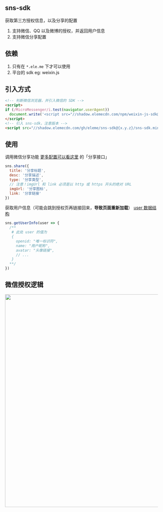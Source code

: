 ## sns-sdk

获取第三方授权信息，以及分享的配置

1. 支持微信、QQ 以及微博的授权，并返回用户信息
2. 支持微信分享配置

## 依赖

1. 只有在 `*.ele.me` 下才可以使用
2. 平台的 sdk eg: weixin.js

## 引入方式

```html
<!-- 判断微信浏览器，并引入微信的 SDK -->
<script>
if (/MicroMessenger/i.test(navigator.userAgent))
  document.write('<script src="//shadow.elemecdn.com/npm/weixin-js-sdk@1.2.0/index.original.js"><\/script>')
</script>
<!-- 引入 sns-sdk，注意版本 -->
<script src="//shadow.elemecdn.com/gh/eleme/sns-sdk@{x.y.z}/sns-sdk.min.js"></script>
```

## 使用

调用微信分享功能 [更多配置可以看这里](https://mp.weixin.qq.com/wiki?t=resource/res_main&id=mp1421141115) 的「分享接口」

```js
sns.share({
  title: '分享标题',
  desc: '分享描述',
  type: '分享类型',
  // 注意！imgUrl 和 link 必须是以 http 或 https 开头的绝对 URL
  imgUrl: '分享图标',
  link: '分享链接'
})
```

获取用户信息（可能会跳到授权页再链接回来，**导致页面重新加载**）
[user 数据结构](http://mp.weixin.qq.com/wiki/17/c0f37d5704f0b64713d5d2c37b468d75.html)

```js
sns.getUserInfo(user => {
  /**
   # 此处 user 的值为
   {
     openid: "唯一标识符",
     name: "用户昵称",
     avatar: "头像链接",
     // ...
   }
  **/
})
```

## 微信授权逻辑

<img src="logic-of-wechat.png" width="699" />
